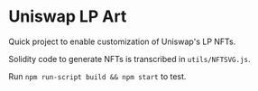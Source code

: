 # Uniswap LP Art

Quick project to enable customization of Uniswap's LP NFTs.

Solidity code to generate NFTs is transcribed in `utils/NFTSVG.js`.

Run ```npm run-script build && npm start``` to test.